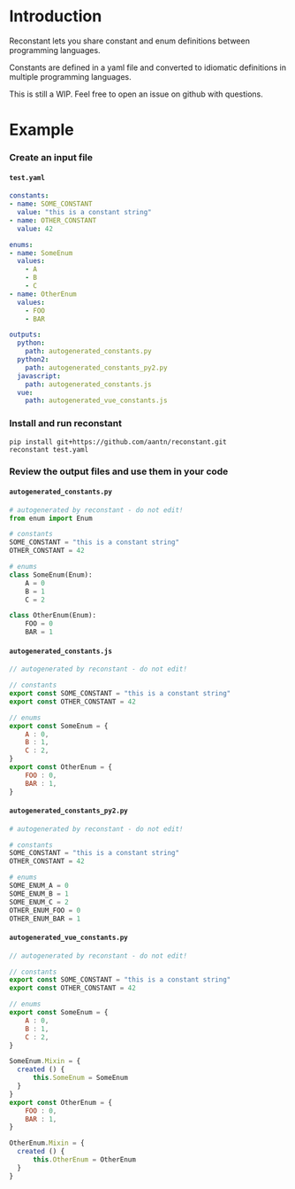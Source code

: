 # Introduction
Reconstant lets you share constant and enum definitions between programming languages.

Constants are defined in a yaml file and converted to idiomatic definitions in multiple programming languages.

This is still a WIP. Feel free to open an issue on github with questions.

# Example
### Create an input file
#### `test.yaml`
```yaml
constants:
- name: SOME_CONSTANT
  value: "this is a constant string"
- name: OTHER_CONSTANT
  value: 42

enums:
- name: SomeEnum
  values:
    - A
    - B
    - C
- name: OtherEnum
  values:
    - FOO
    - BAR

outputs:
  python:
    path: autogenerated_constants.py
  python2:
    path: autogenerated_constants_py2.py
  javascript:
    path: autogenerated_constants.js
  vue:
    path: autogenerated_vue_constants.js
```

### Install and run reconstant
```
pip install git+https://github.com/aantn/reconstant.git
reconstant test.yaml
```

### Review the output files and use them in your code
#### `autogenerated_constants.py`
```python
# autogenerated by reconstant - do not edit!
from enum import Enum

# constants
SOME_CONSTANT = "this is a constant string"
OTHER_CONSTANT = 42

# enums
class SomeEnum(Enum):
	A = 0
	B = 1
	C = 2

class OtherEnum(Enum):
	FOO = 0
	BAR = 1

```

#### `autogenerated_constants.js`
```javascript
// autogenerated by reconstant - do not edit!

// constants
export const SOME_CONSTANT = "this is a constant string"
export const OTHER_CONSTANT = 42

// enums
export const SomeEnum = {
	A : 0,
	B : 1,
	C : 2,
}
export const OtherEnum = {
	FOO : 0,
	BAR : 1,
}
```

#### `autogenerated_constants_py2.py`
```python
# autogenerated by reconstant - do not edit!

# constants
SOME_CONSTANT = "this is a constant string"
OTHER_CONSTANT = 42

# enums
SOME_ENUM_A = 0
SOME_ENUM_B = 1
SOME_ENUM_C = 2
OTHER_ENUM_FOO = 0
OTHER_ENUM_BAR = 1
```

#### `autogenerated_vue_constants.py`
```js
// autogenerated by reconstant - do not edit!

// constants
export const SOME_CONSTANT = "this is a constant string"
export const OTHER_CONSTANT = 42

// enums
export const SomeEnum = {
	A : 0,
	B : 1,
	C : 2,
}

SomeEnum.Mixin = {
  created () {
      this.SomeEnum = SomeEnum
  }
}
export const OtherEnum = {
	FOO : 0,
	BAR : 1,
}

OtherEnum.Mixin = {
  created () {
      this.OtherEnum = OtherEnum
  }
}
```